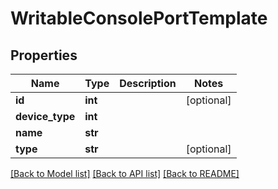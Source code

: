 # WritableConsolePortTemplate

## Properties
Name | Type | Description | Notes
------------ | ------------- | ------------- | -------------
**id** | **int** |  | [optional] 
**device_type** | **int** |  | 
**name** | **str** |  | 
**type** | **str** |  | [optional] 

[[Back to Model list]](../README.md#documentation-for-models) [[Back to API list]](../README.md#documentation-for-api-endpoints) [[Back to README]](../README.md)


